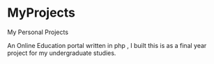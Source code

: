 MyProjects
==========

My Personal Projects

An Online Education portal written in php , I built this is as a final year project for my undergraduate studies.
